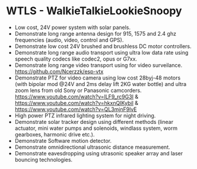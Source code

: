 # WTLS - WalkieTalkieLookieSnoopy

- Low cost, 24V power system with solar panels.
- Demonstrate long range antenna design for 915, 1575 and 2.4 ghz frequencies (audio, video, control and GPS).
- Demonstrate low cost 24V brushed and brushless DC motor controllers.
- Demonstrate long range audio transport using ultra low data rate using speech quality codecs like codec2, opus or G7xx.
- Demonstrate long range video transport using   for video surveilance. https://github.com/Ncerzzk/esp-vtx
- Demonstrate PTZ for video camera using low cost 28byj-48 motors (with bipolar mod @24V and 2ms delay lift 2KG water bottle) and ultra zoom lens from old Sony or Panasonic camcorders. https://www.youtube.com/watch?v=lLF9_rc9G3I & https://www.youtube.com/watch?v=hkxnQIKybiI & https://www.youtube.com/watch?v=QL3mjnF9lvE
- High power PTZ infrared lighting system for night driving.
- Demonstrate solar tracker design using different methods (linear actuator, mini water pumps and solenoids, windlass system, worm gearboxes, harmonic drive etc.).
- Demonstrate Software motion detector.
- Demonstrate omnidirectional ultrasonic distance measurement.
- Demonstrate eavesdropping using utrasonic speaker array and laser bouncing technologies.
  
